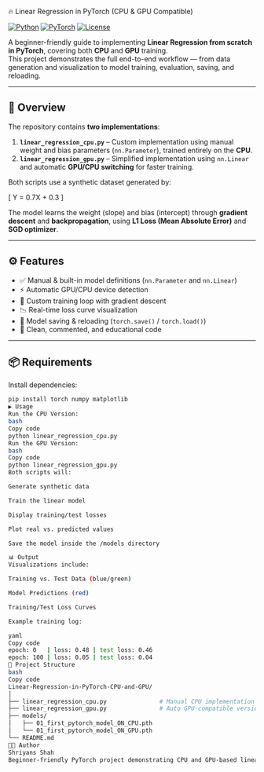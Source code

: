  🔥 Linear Regression in PyTorch (CPU & GPU Compatible)

[![Python](https://img.shields.io/badge/Python-3.8%2B-blue)](https://www.python.org/)
[![PyTorch](https://img.shields.io/badge/PyTorch-2.x-red)](https://pytorch.org/)
[![License](https://img.shields.io/badge/License-MIT-green)](LICENSE)

A beginner-friendly guide to implementing **Linear Regression from scratch in PyTorch**, covering both **CPU** and **GPU** training.  
This project demonstrates the full end-to-end workflow — from data generation and visualization to model training, evaluation, saving, and reloading.

---

## 📖 Overview

The repository contains **two implementations**:

1. **`linear_regression_cpu.py`** – Custom implementation using manual weight and bias parameters (`nn.Parameter`), trained entirely on the **CPU**.  
2. **`linear_regression_gpu.py`** – Simplified implementation using `nn.Linear` and automatic **GPU/CPU switching** for faster training.

Both scripts use a synthetic dataset generated by:

\[
Y = 0.7X + 0.3
\]

The model learns the weight (slope) and bias (intercept) through **gradient descent** and **backpropagation**, using **L1 Loss (Mean Absolute Error)** and **SGD optimizer**.

---

## ⚙️ Features

- ✅ Manual & built-in model definitions (`nn.Parameter` and `nn.Linear`)  
- ⚡ Automatic GPU/CPU device detection  
- 🧠 Custom training loop with gradient descent  
- 📉 Real-time loss curve visualization  
- 💾 Model saving & reloading (`torch.save()` / `torch.load()`)  
- 🧩 Clean, commented, and educational code  

---

## 📦 Requirements

Install dependencies:
```bash
pip install torch numpy matplotlib
▶️ Usage
Run the CPU Version:
bash
Copy code
python linear_regression_cpu.py
Run the GPU Version:
bash
Copy code
python linear_regression_gpu.py
Both scripts will:

Generate synthetic data

Train the linear model

Display training/test losses

Plot real vs. predicted values

Save the model inside the /models directory

📊 Output
Visualizations include:

Training vs. Test Data (blue/green)

Model Predictions (red)

Training/Test Loss Curves

Example training log:

yaml
Copy code
epoch: 0   | loss: 0.48 | test loss: 0.46
epoch: 100 | loss: 0.05 | test loss: 0.04
📁 Project Structure
bash
Copy code
Linear-Regression-in-PyTorch-CPU-and-GPU/
│
├── linear_regression_cpu.py               # Manual CPU implementation
├── linear_regression_gpu.py               # Auto GPU-compatible version
├── models/
│   ├── 01_first_pytorch_model_ON_CPU.pth
│   └── 01_first_pytorch_model_ON_GPU.pth
└── README.md
🧑‍💻 Author
Shriyans Shah
Beginner-friendly PyTorch project demonstrating CPU and GPU-based linear regression training from scratch
